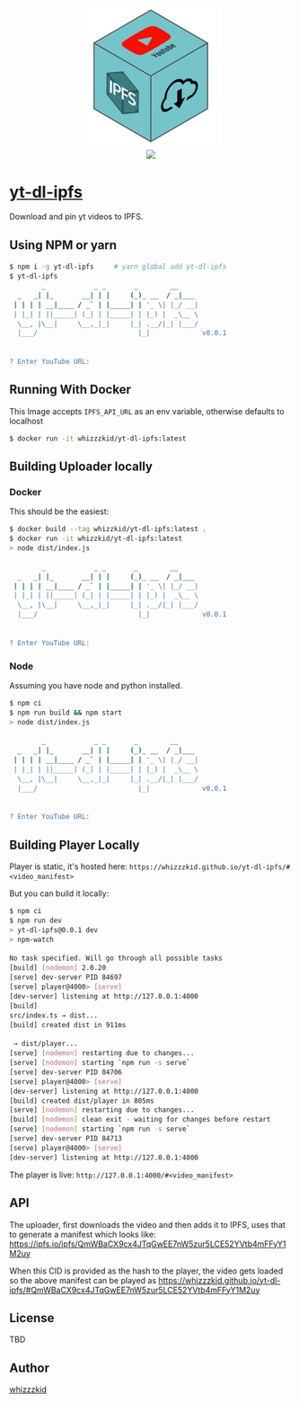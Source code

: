 <p align="center">
    <img src="https://raw.githubusercontent.com/whizzzkid/yt-dl-ipfs/main/src/player/images/logo.png" width="250"><br>
    <img src="https://github.com/whizzzkid/yt-dl-ipfs/actions/workflows/deploy.yml/badge.svg?branch=main">
</p>

# [yt-dl-ipfs](https://github.com/whizzzkid/yt-dl-ipfs)

Download and pin yt videos to IPFS.

## Using NPM or yarn

```sh
$ npm i -g yt-dl-ipfs     # yarn global add yt-dl-ipfs
$ yt-dl-ipfs
        _            _ _       _        __
  _   _| |_       __| | |     (_)_ __  / _|___
 | | | | __|____ / _` | |_____| | '_ \| |_/ __|
 | |_| | ||_____| (_| | |_____| | |_) |  _\__ \
  \__, |\__|     \__,_|_|     |_| .__/|_| |___/
  |___/                         |_|             v0.0.1


? Enter YouTube URL:
```

## Running With Docker

This Image accepts `IPFS_API_URL` as an env variable, otherwise defaults to localhost

```sh
$ docker run -it whizzzkid/yt-dl-ipfs:latest
```

## Building Uploader locally

### Docker

This should be the easiest:

```sh
$ docker build --tag whizzkid/yt-dl-ipfs:latest .
$ docker run -it whizzkid/yt-dl-ipfs:latest
> node dist/index.js

        _            _ _       _        __
  _   _| |_       __| | |     (_)_ __  / _|___
 | | | | __|____ / _` | |_____| | '_ \| |_/ __|
 | |_| | ||_____| (_| | |_____| | |_) |  _\__ \
  \__, |\__|     \__,_|_|     |_| .__/|_| |___/
  |___/                         |_|             v0.0.1


? Enter YouTube URL:
```

### Node

Assuming you have node and python installed.

```sh
$ npm ci
$ npm run build && npm start
> node dist/index.js

        _            _ _       _        __
  _   _| |_       __| | |     (_)_ __  / _|___
 | | | | __|____ / _` | |_____| | '_ \| |_/ __|
 | |_| | ||_____| (_| | |_____| | |_) |  _\__ \
  \__, |\__|     \__,_|_|     |_| .__/|_| |___/
  |___/                         |_|             v0.0.1


? Enter YouTube URL:
```

## Building Player Locally

Player is static, it's hosted here: `https://whizzzkid.github.io/yt-dl-ipfs/#<video_manifest>`

But you can build it locally:

```sh
$ npm ci
$ npm run dev
> yt-dl-ipfs@0.0.1 dev
> npm-watch

No task specified. Will go through all possible tasks
[build] [nodemon] 2.0.20
[serve] dev-server PID 84697
[serve] player@4000> [serve]
[dev-server] listening at http://127.0.0.1:4000
[build]
src/index.ts → dist...
[build] created dist in 911ms

 → dist/player...
[serve] [nodemon] restarting due to changes...
[serve] [nodemon] starting `npm run -s serve`
[serve] dev-server PID 84706
[serve] player@4000> [serve]
[dev-server] listening at http://127.0.0.1:4000
[build] created dist/player in 805ms
[serve] [nodemon] restarting due to changes...
[build] [nodemon] clean exit - waiting for changes before restart
[serve] [nodemon] starting `npm run -s serve`
[serve] dev-server PID 84713
[serve] player@4000> [serve]
[dev-server] listening at http://127.0.0.1:4000
```

The player is live: `http://127.0.0.1:4000/#<video_manifest>`

## API

The uploader, first downloads the video and then adds it to IPFS, uses that to generate a manifest which looks like: https://ipfs.io/ipfs/QmWBaCX9cx4JTqGwEE7nW5zur5LCE52YVtb4mFFyY1M2uy

When this CID is provided as the hash to the player, the video gets loaded so the above manifest can be played as https://whizzzkid.github.io/yt-dl-ipfs/#QmWBaCX9cx4JTqGwEE7nW5zur5LCE52YVtb4mFFyY1M2uy

## License

TBD

## Author

[whizzzkid](https://github.com/whizzzkid)
